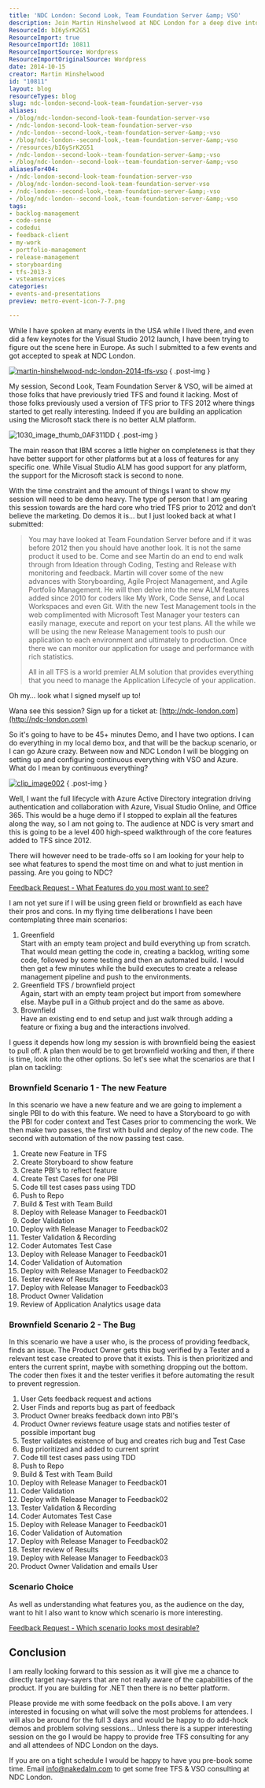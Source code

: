 ```yaml
---
title: 'NDC London: Second Look, Team Foundation Server &amp; VSO'
description: Join Martin Hinshelwood at NDC London for a deep dive into Team Foundation Server and VSO, showcasing powerful ALM features and live demos. Don't miss out!
ResourceId: bI6ySrK2G51
ResourceImport: true
ResourceImportId: 10811
ResourceImportSource: Wordpress
ResourceImportOriginalSource: Wordpress
date: 2014-10-15
creator: Martin Hinshelwood
id: "10811"
layout: blog
resourceTypes: blog
slug: ndc-london-second-look-team-foundation-server-vso
aliases:
- /blog/ndc-london-second-look-team-foundation-server-vso
- /ndc-london-second-look-team-foundation-server-vso
- /ndc-london--second-look,-team-foundation-server-&amp;-vso
- /blog/ndc-london--second-look,-team-foundation-server-&amp;-vso
- /resources/bI6ySrK2G51
- /ndc-london--second-look--team-foundation-server-&amp;-vso
- /blog/ndc-london--second-look--team-foundation-server-&amp;-vso
aliasesFor404:
- /ndc-london-second-look-team-foundation-server-vso
- /blog/ndc-london-second-look-team-foundation-server-vso
- /ndc-london--second-look,-team-foundation-server-&amp;-vso
- /blog/ndc-london--second-look,-team-foundation-server-&amp;-vso
tags:
- backlog-management
- code-sense
- codedui
- feedback-client
- my-work
- portfolio-management
- release-management
- storyboarding
- tfs-2013-3
- vsteamservices
categories:
- events-and-presentations
preview: metro-event-icon-7-7.png

---
```

While I have spoken at many events in the USA while I lived there, and even did a few keynotes for the Visual Studio 2012 launch, I have been trying to figure out the scene here in Europe. As such I submitted to a few events and got accepted to speak at NDC London.

[![martin-hinshelwood-ndc-london-2014-tfs-vso](images/martin-hinshelwood-ndc-london-2014-tfs-vso-800x450-5-6.png)](http://www.ndcvideos.com/#/app/video/2641)
{ .post-img }

My session, Second Look, Team Foundation Server & VSO, will be aimed at those folks that have previously tried TFS and found it lacking. Most of those folks previously used a version of TFS prior to TFS 2012 where things started to get really interesting. Indeed if you are building an application using the Microsoft stack there is no better ALM platform.

![1030_image_thumb_0AF311DD](images/1030-image-thumb-0AF311DD-1-1.png "1030_image_thumb_0AF311DD")
{ .post-img }

The main reason that IBM scores a little higher on completeness is that they have better support for other platforms but at a loss of features for any specific one. While Visual Studio ALM has good support for any platform, the support for the Microsoft stack is second to none.

With the time constraint and the amount of things I want to show my session will need to be demo heavy. The type of person that I am gearing this session towards are the hard core who tried TFS prior to 2012 and don’t believe the marketing. Do demos it is… but I just looked back at what I submitted:

> You may have looked at Team Foundation Server before and if it was before 2012 then you should have another look. It is not the same product it used to be. Come and see Martin do an end to end walk through from Ideation through Coding, Testing and Release with monitoring and feedback. Martin will cover some of the new advances with Storyboarding, Agile Project Management, and Agile Portfolio Management. He will then delve into the new ALM features added since 2010 for coders like My Work, Code Sense, and Local Workspaces and even Git. With the new Test Management tools in the web complimented with Microsoft Test Manager your testers can easily manage, execute and report on your test plans. All the while we will be using the new Release Management tools to push our application to each environment and ultimately to production. Once there we can monitor our application for usage and performance with rich statistics.
>
> All in all TFS is a world premier ALM solution that provides everything that you need to manage the Application Lifecycle of your application.

Oh my… look what I signed myself up to!

Wana see this session? Sign up for a ticket at: [http://ndc-london.com](http://ndc-london.com)

So it's going to have to be 45+ minutes Demo, and I have two options. I can do everything in my local demo box, and that will be the backup scenario, or I can go Azure crazy. Between now and NDC London I will be blogging on setting up and configuring continuous everything with VSO and Azure. What do I mean by continuous everything?

[![clip_image002](images/clip-image002-thumb-3-3.png "clip_image002")](http://nkdagility.com/wp-content/uploads/2014/10/clip-image0025-4-4.png)
{ .post-img }

Well, I want the full lifecycle with Azure Active Directory integration driving authentication and collaboration with Azure, Visual Studio Online, and Office 365. This would be a huge demo if I stopped to explain all the features along the way, so I am not going to. The audience at NDC is very smart and this is going to be a level 400 high-speed walkthrough of the core features added to TFS since 2012.

There will however need to be trade-offs so I am looking for your help to see what features to spend the most time on and what to just mention in passing. Are you going to NDC?

[Feedback Request - What Features do you most want to see?](https://www.surveymonkey.com/r/C2FCM79)

I am not yet sure if I will be using green field or brownfield as each have their pros and cons. In my flying time deliberations I have been contemplating three main scenarios:

1. Greenfield  
   Start with an empty team project and build everything up from scratch. That would mean getting the code in, creating a backlog, writing some code, followed by some testing and then an automated build. I would then get a few minutes while the build executes to create a release management pipeline and push to the environments.
2. Greenfield TFS / brownfield project  
   Again, start with an empty team project but import from somewhere else. Maybe pull in a Github project and do the same as above.
3. Brownfield  
   Have an existing end to end setup and just walk through adding a feature or fixing a bug and the interactions involved.

I guess it depends how long my session is with brownfield being the easiest to pull off. A plan then would be to get brownfield working and then, if there is time, look into the other options. So let's see what the scenarios are that I plan on tackling:

### Brownfield Scenario 1 - The new Feature

In this scenario we have a new feature and we are going to implement a single PBI to do with this feature. We need to have a Storyboard to go with the PBI for coder context and Test Cases prior to commencing the work. We then make two passes, the first with build and deploy of the new code. The second with automation of the now passing test case.

1. Create new Feature in TFS
2. Create Storyboard to show feature
3. Create PBI's to reflect feature
4. Create Test Cases for one PBI
5. Code till test cases pass using TDD
6. Push to Repo
7. Build & Test with Team Build
8. Deploy with Release Manager to Feedback01
9. Coder Validation
10. Deploy with Release Manager to Feedback02
11. Tester Validation & Recording
12. Coder Automates Test Case
13. Deploy with Release Manager to Feedback01
14. Coder Validation of Automation
15. Deploy with Release Manager to Feedback02
16. Tester review of Results
17. Deploy with Release Manager to Feedback03
18. Product Owner Validation
19. Review of Application Analytics usage data

### Brownfield Scenario 2 - The Bug

In this scenario we have a user who, is the process of providing feedback, finds an issue. The Product Owner gets this bug verified by a Tester and a relevant test case created to prove that it exists. This is then prioritized and enters the current sprint, maybe with something dropping out the bottom. The coder then fixes it and the tester verifies it before automating the result to prevent regression.

1. User Gets feedback request and actions
2. User Finds and reports bug as part of feedback
3. Product Owner breaks feedback down into PBI's
4. Product Owner reviews feature usage stats and notifies tester of possible important bug
5. Tester validates existence of bug and creates rich bug and Test Case
6. Bug prioritized and added to current sprint
7. Code till test cases pass using TDD
8. Push to Repo
9. Build & Test with Team Build
10. Deploy with Release Manager to Feedback01
11. Coder Validation
12. Deploy with Release Manager to Feedback02
13. Tester Validation & Recording
14. Coder Automates Test Case
15. Deploy with Release Manager to Feedback01
16. Coder Validation of Automation
17. Deploy with Release Manager to Feedback02
18. Tester review of Results
19. Deploy with Release Manager to Feedback03
20. Product Owner Validation and emails User

### Scenario Choice

As well as understanding what features you, as the audience on the day, want to hit I also want to know which scenario is more interesting.

[Feedback Request - Which scenario looks most desirable?](https://www.surveymonkey.com/r/CCN7ZR9)

## Conclusion

I am really looking forward to this session as it will give me a chance to directly target nay-sayers that are not really aware of the capabilities of the product. If you are building for .NET then there is no better platform.

Please provide me with some feedback on the polls above. I am very interested in focusing on what will solve the most problems for attendees. I will also be around for the full 3 days and would be happy to do add-hock demos and problem solving sessions… Unless there is a supper interesting session on the go I would be happy to provide free TFS consulting for any and all attendees of NDC London on the days.

If you are on a tight schedule I would be happy to have you pre-book some time. Email info@nakedalm.com to get some free TFS & VSO consulting at NDC London.
